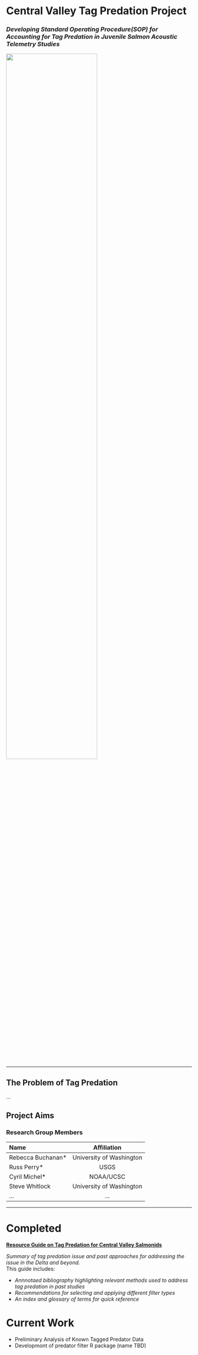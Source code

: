 # Central Valley Tag Predation Project

### _Developing Standard Operating Procedure(SOP) for Accounting for Tag Predation in Juvenile Salmon Acoustic Telemetry Studies_

<img src="https://github.com/swhitCBR/central_valley_tag_predation/assets/84736329/ad9150bb-257d-4fd6-bb59-adfbcd693c33"  width="70%" height="70%">

_____________________________________

## **The Problem of Tag Predation**

...

## Project Aims


### Research Group Members
| Name | Affiliation |
| :---         |     :---:      |
| Rebecca Buchanan*   | University of Washington     |
| Russ Perry*   | USGS     |
| Cyril Michel*   | NOAA/UCSC     |
| Steve Whitlock     | University of Washington      |
| ...     | ...      |

_____________________________________

# Completed

[**Resource Guide on Tag Predation for Central Valley Salmonids**](https://www.researchgate.net/publication/365368320_Resource_Guide_on_Tag_Predation_for_Central_Valley_Salmonids) <br>

_Summary of tag predation issue and past approaches for addressing the issue in the Delta and beyond._ <br>
This guide includes:
- _Annnotaed bibliography highlighting relevant methods used to address tag predation in past studies_
- _Recommendations for selecting and applying different filter types_
- _An index and glossary of terms for quick reference_ <br>

# Current Work

- Preliminary Analysis of Known Tagged Predator Data
- Developmont of predator filter R package (name TBD)

